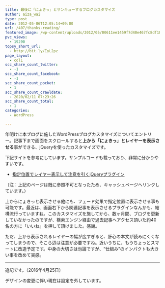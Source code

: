 ```yaml
---
title: 最後に「にょきっ」とサンキューするブログカスタマイズ
author: aiza_wai
type: post
date: 2012-05-06T12:05:14+09:00
url: /407/thanks-reading/
featured_image: /wp-content/uploads/2012/05/00611ee1459f7d40e467fc8df182c4c8.png
pvc_views:
  - 19290
topsy_short_url:
  - http://bit.ly/IyL2pz
page_layout:
  - col1
scc_share_count_twitter:
  - -1
scc_share_count_facebook:
  - -1
scc_share_count_pocket:
  - 1
scc_share_count_crawldate:
  - 2020/02/11 07:23:26
scc_share_count_total:
  - 1
categories:
  - WordPress

---
```

<p class="al-c m20-t m40-b">
  年明けに本ブログに施したW<span style="line-height: 1.5;">ordPressブログカスタマイズについてエントリー。</span>記事下まで画面をスクロールすると<strong>上から「にょきっ」とレイヤーを表示させる</strong>事ができる、jQueryを使ったカスタマイズです。
</p>

<!--more-->

下記サイトを参考にしています。サンプルコードも載っており、非常に分かりやすいです。

  * <a href="http://web.archive.org/web/20130627072916/http://5509.me:80/log/m5noticedisplay" target="_blank">指定位置でレイヤー表示して注意を引くjQueryプラグイン</a>

（注：上記のページは既に参照不可となったため、キャッシュページへリンクしています。）

上からにょきっと表示させる他にも、フェード効果で指定位置に表示させる事も可能です。最近は、画面右下から関連記事を表示させるプラグインなんかも、結構流行っていますね。このカスタマイズを施してから、数ヶ月間、ブログを更新していなかったのですが、検索エンジン経由で過去記事へアクセス頂いた約40名の方に「いいね」を押して頂けました。感謝。

ただ、上から表示されるレイヤーの幅が広すぎると、肝心の本文が読みにくくなってしまうので、そこら辺は注意が必要ですね。近いうちに、もうちょっとスマートに改造予定です。中身の大切さは勿論ですが、<span class="b">&#8220;仕組み&#8221;のインパクト</span>も大きい事を改めて実感。

* * *

追記です。（2016年4月25日）

デザインの変更に伴い現在は設定を外しています。
